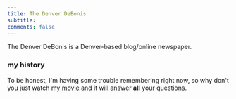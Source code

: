 ```yaml
---
title: The Denver DeBonis
subtitle:
comments: false
---
```

The Denver DeBonis is a Denver-based blog/online newspaper.

### my history

To be honest, I'm having some trouble remembering right now, so why don't you just watch [my movie](http://en.wikipedia.org/wiki/The_Princess_Bride_%28film%29) and it will answer **all** your questions.
